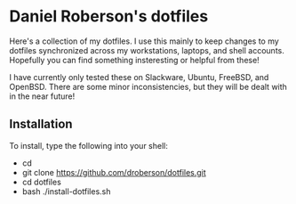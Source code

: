 Daniel Roberson's dotfiles
==========================

Here's a collection of my dotfiles. I use this mainly to keep changes
to my dotfiles synchronized across my workstations, laptops, and shell
accounts. Hopefully you can find something insteresting or helpful
from these!

I have currently only tested these on Slackware, Ubuntu, FreeBSD, and
OpenBSD. There are some minor inconsistencies, but they will be dealt
with in the near future!


Installation
------------

To install, type the following into your shell:

- cd
- git clone https://github.com/droberson/dotfiles.git
- cd dotfiles
- bash ./install-dotfiles.sh
